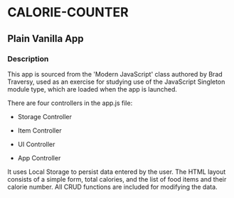 # CALORIE-COUNTER

## Plain Vanilla App

### Description

This app is sourced from the 'Modern JavaScript' class authored by Brad Traversy, used as an exercise for studying use of the JavaScript Singleton module type, which are loaded when the app is launched.

There are four controllers in the app.js file:

* Storage Controller
  
* Item Controller

* UI Controller

* App Controller

It uses Local Storage to persist data entered by the user. The HTML layout consists of a simple form, total calories, and the list of food items and their calorie number. All CRUD functions are included for modifying the data.